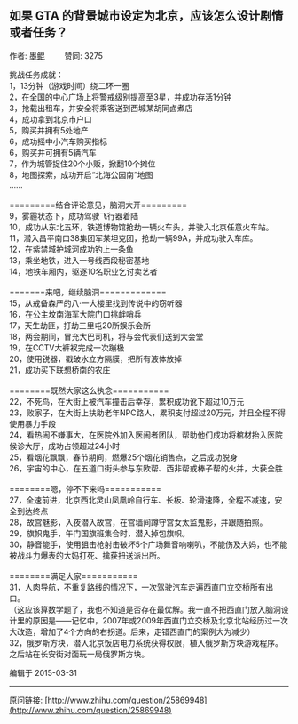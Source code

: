## 如果 GTA 的背景城市设定为北京，应该怎么设计剧情或者任务？

作者: [墨鲲](http://www.zhihu.com/people/mokun)&nbsp;&nbsp;&nbsp;&nbsp;&nbsp;&nbsp;&nbsp;&nbsp; 赞同: 3275


挑战任务成就：<br>1，13分钟（游戏时间）绕二环一圈<br>2，在全国的中心广场上将警戒级别提高至3星，并成功存活1分钟<br>3，抢载出租车，并安全将乘客送到西城某胡同卤煮店<br>4，成功拿到北京市户口<br>5，购买并拥有5处地产<br>6，成功摇中小汽车购买指标<br>6，购买并可拥有5辆汽车<br>7，作为城管捉住20个小贩，掀翻10个摊位<br>8，地图探索，成功开启“北海公园南”地图<br>……<br><br>=========结合评论意见，脑洞大开=========<br>9，雾霾状态下，成功驾驶飞行器着陆<br>10，成功从东北五环，铁道博物馆抢劫一辆火车头，并驶入北京任意火车站。<br>11，潜入昌平南口38集团军某坦克团，抢劫一辆99A，并成功驶入车库。<br>12，在紫禁城护城河成功钓上一条鱼<br>13，乘坐地铁，进入一号线西段秘密基地<br>14，地铁车厢内，驱逐10名职业乞讨卖艺者<br><br>=======来吧，继续脑洞=============<br>15，从戒备森严的八·一大楼里找到传说中的窃听器<br>16，在公主坟南海军大院门口挑衅哨兵<br>17，天生劫匪，打劫三里屯20所娱乐会所<br>18，两会期间，冒充大巴司机，将与会代表们送到大会堂<br>19，在CCTV大裤衩完成一次蹦极<br>20，使用锐器，戳破水立方隔膜，把所有液体放掉<br>21，成功买下联想桥南的农庄<br><br>========既然大家这么执念===========<br>22，不死鸟，在大街上被汽车撞击后幸存，累积成功讹下超过10万元<br>23，败家子，在大街上扶助老年NPC路人，累积支付超过20万元，并且全程不得使用暴力手段<br>24，看热闹不嫌事大，在医院外加入医闹者团队，帮助他们成功将棺材抬入医院候诊大厅，成功占领超过24小时<br>25，看烟花飘飘，春节期间，燃爆25个烟花销售点，之后成功脱身<br>26，宇宙的中心，在五道口街头参与东欧帮、西非帮或棒子帮的火并，大获全胜<br><br>========嗯，停不下来吗===========<br>27，全速前进，北京西北灵山凤凰岭自行车、长板、轮滑速降，全程不减速，安全到达终点<br>28，故宫魅影，入夜潜入故宫，在宫墙间蹲守宫女太监鬼影，并跟随拍照。<br>29，旗帜鬼手，午门国旗班集合时，潜入掉包旗帜。<br>30，静音能手，使用狙击枪射击破坏5个广场舞音响喇叭，不能伤及大妈，也不能被战斗力爆表的大妈打死、擒获扭送派出所。<br><br>========满足大家===========<br>31，人肉导航，不重复路线的情况下，一次驾驶汽车走遍西直门立交桥所有出口。<br>（这应该算数学题了，我也不知道是否存在最优解。我一直不把西直门放入脑洞设计里的原因是——记忆中，2007年或2009年西直门立交桥及北京北站经历过一次大改造，增加了4个方向的右拐道。后来，走错西直门的案例大为减少）<br>32，俄罗斯方块，潜入北京饭店电力系统获得权限，植入俄罗斯方块游戏程序。之后站在长安街对面玩一局俄罗斯方块。



编辑于 2015-03-31



---
原问链接: [http://www.zhihu.com/question/25869948](http://www.zhihu.com/question/25869948)